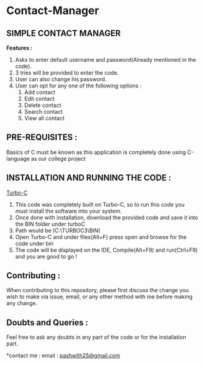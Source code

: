 # Contact-Manager
SIMPLE CONTACT MANAGER
---
**Features :**
1. Asks to enter default username and password(Already mentioned in the code).
2. 3 tries will be provided to enter the code.
3. User can also change his password.
4. User can opt for any one of the following options :
    1. Add contact
    2. Edit contact
    3. Delete contact
    4. Search contact
    5. View all contact

    
## PRE-REQUISITES :
Basics of C must be known as this application is completely done using C-language as our college project 

## INSTALLATION AND RUNNING THE CODE :
[Turbo-C](https://developerinsider.co/downloading/?download=https://github.com/vineetchoudhary/turbocpp/releases/download/v3.2/Turbo.C.3.2.zip?raw=true&after=https://developerinsider.co/c-and-cpp-insider/)

1. This code was completely built on Turbo-C, so to run this code you must install the software into your system.
2. Once done with installation, download the provided code and save it into the BIN folder under turboC 
3. Path would be (C:\TURBOC3\BIN)
4. Open Turbo-C and under files(Alt+F) press open and browse for the code under bin
5. The code will be displayed on the IDE, Compile(Alt+F9) and run(Ctrl+F9) and you are good to go !
    
## Contributing :
When contributing to this repository, please first discuss the change you wish to make via issue, email, or any other method with me before making any change.

## Doubts and Queries :
Feel free to ask any doubts in any part of the code or for the installation part.

*contact me :
email : pashwith25@gmail.com
